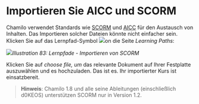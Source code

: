 # Importieren Sie AICC und SCORM

Chamilo verwendet Standards wie [SCORM](http://fr.wikipedia.org/wiki/Sharable_Content_Object_Reference_Model) und [AICC](http://fr.wikipedia.org/wiki/Aviation_Industry_CBT_Committee) für den Austausch von Inhalten. Das Importieren solcher Dateien könnte nicht einfacher sein. Klicken Sie auf das Lernpfad-Symbol ![](../../.gitbook/assets/graphics34.png)on die Seite _Learning Paths_:

![](../../.gitbook/assets/graphics35.png)_Illustration 83: Lernpfade - Importieren von SCORM_

Klicken Sie auf _choose file, um_ das relevante Dokument auf Ihrer Festplatte auszuwählen und es hochzuladen. Das ist es. Ihr importierter Kurs ist einsatzbereit.

> **Hinweis**: Chamilo 1.8 und alle seine Ableitungen \(einschließlich d0KEOS\) unterstützen SCORM nur in Version 1.2.

